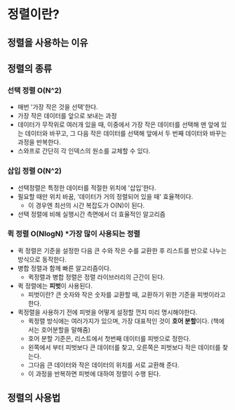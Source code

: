# 정렬이란?


## 정렬을 사용하는 이유


## 정렬의 종류

### 선택 정렬 O(N^2)
- 매번 '가장 작은 것을 선택'한다. 
- 가장 작은 데이터를 앞으로 보내는 과정
- 데이터가 무작위로 여러개 있을 때, 이중에서 가장 작은 데이터를 선택해 맨 앞에 있는 데이터와 바꾸고, 그 다음 작은 데이터를 선택해 앞에서 두 번째 데이터와 바꾸는 과정을 반복한다.
- 스와프로 간단히 각 인덱스의 원소를 교체할 수 있다.

### 삽입 정렬 O(N^2)
- 선택정렬은 특정한 데이터를 적절한 위치에 '삽입'한다.
- 필요할 때만 위치 바꿈, '데이터가 거의 정렬되어 있을 때' 효율젹이다.
    - 이 경우엔 최선의 시간 복잡도가 O(N)이 된다.
- 선택 정렬에 비해 실행시간 측면에서 더 효율적인 알고리즘

### 퀵 정렬 O(NlogN) *가장 많이 사용되는 정렬
- 퀵 정렬은 기준을 설정한 다음 큰 수와 작은 수를 교환한 후 리스트를 반으로 나누는 방식으로 동작한다.
- 병합 정렬과 함께 빠른 알고리즘이다.
    - 퀵정렬과 병합 정렬은 정렬 라이브러리의 근간이 된다.
- 퀵 정렬에는 **피벗**이 사용된다. 
    - 피벗이란? 큰 숫자와 작은 숫자를 교환할 때, 교환하기 위한 기준을 피벗이라고 한다.
- 퀵정렬을 사용하기 전에 피벗을 어떻게 설정할 껀지 미리 명시해야한다.
    - 퀵정렬 방식에는 여러가지가 있으며, 가장 대표적인 것이 **호어 분할**이다. (책에서는 호어분할을 말해줌) 
    - 호어 분할 기준은, 리스트에서 첫번째 데이터를 피벗으로 정한다.
    - 왼쪽에서 부터 피벗보다 큰 데이터를 찾고, 오른쪽은 피벗보다 작은 데이터를 찾는다.
    - 그다음 큰 데이터와 작은 데이터의 위치를 서로 교환해 준다.
    - 이 과정을 반복하면 피벗에 대하여 정렬이 수행 된다.

## 정렬의 사용법 
